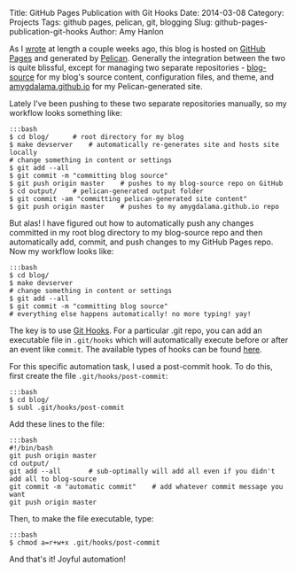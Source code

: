 Title: GitHub Pages Publication with Git Hooks
Date: 2014-03-08
Category: Projects
Tags: github pages, pelican, git, blogging
Slug: github-pages-publication-git-hooks
Author: Amy Hanlon

As I [wrote](http://mathamy.com/migrating-to-github-pages-using-pelican.html) at length a couple weeks ago, this blog is hosted on [GitHub Pages](http://pages.github.com/) and generated by [Pelican](http://docs.getpelican.com/en/3.3.0/). Generally the integration between the two is quite blissful, except for managing two separate repositories - [blog-source](https://github.com/amygdalama/blog-source) for my blog's source content, configuration files, and theme, and [amygdalama.github.io](https://github.com/amygdalama/amygdalama.github.io) for my Pelican-generated site.

Lately I've been pushing to these two separate repositories manually, so my workflow looks something like:

    :::bash
    $ cd blog/      # root directory for my blog
    $ make devserver    # automatically re-generates site and hosts site locally
    # change something in content or settings
    $ git add --all
    $ git commit -m "committing blog source"
    $ git push origin master    # pushes to my blog-source repo on GitHub
    $ cd output/    # pelican-generated output folder
    $ git commit -am "committing pelican-generated site content"
    $ git push origin master    # pushes to my amygdalama.github.io repo

But alas! I have figured out how to automatically push any changes committed in my root blog directory to my blog-source repo and then automatically add, commit, and push changes to my GitHub Pages repo. Now my workflow looks like:

    :::bash
    $ cd blog/
    $ make devserver
    # change something in content or settings
    $ git add --all
    $ git commit -m "committing blog source"
    # everything else happens automatically! no more typing! yay!

The key is to use [Git Hooks](http://githooks.com/). For a particular .git repo, you can add an executable file in `.git/hooks` which will automatically execute before or after an event like `commit`. The available types of hooks can be found [here](http://githooks.com/).

For this specific automation task, I used a post-commit hook. To do this, first create the file `.git/hooks/post-commit`:

    :::bash
    $ cd blog/
    $ subl .git/hooks/post-commit

Add these lines to the file:

    :::bash
    #!/bin/bash
    git push origin master
    cd output/
    git add --all       # sub-optimally will add all even if you didn't add all to blog-source
    git commit -m "automatic commit"    # add whatever commit message you want
    git push origin master

Then, to make the file executable, type:

    :::bash 
    $ chmod a=r+w+x .git/hooks/post-commit

And that's it! Joyful automation!
